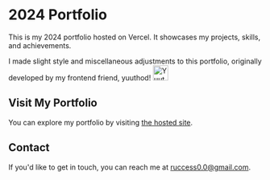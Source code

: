 # 2024 Portfolio

This is my 2024 portfolio hosted on Vercel. It showcases my projects, skills, and achievements.

I made slight style and miscellaneous adjustments to this portfolio, originally developed by my frontend friend, yuuthod! [<img src="https://avatars.githubusercontent.com/u/44132562?v=4" alt="Yuuthod's Profile" width="30" height="30">](https://github.com/yuuthod)

## Visit My Portfolio

You can explore my portfolio by visiting [the hosted site](https://ruccess.site/).

## Contact

If you'd like to get in touch, you can reach me at [ruccess0.0@gmail.com](mailto:ruccess0.0@gmail.com).
